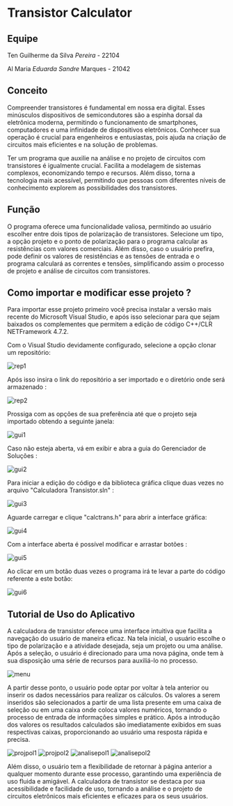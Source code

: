 # Transistor Calculator

## Equipe

Ten Guilherme da Silva *Pereira* - 22104

Al Maria *Eduarda Sandre* Marques - 21042

## Conceito

Compreender transistores é fundamental em nossa era digital. Esses minúsculos dispositivos de semicondutores são a espinha dorsal da eletrônica moderna, permitindo o funcionamento de smartphones, computadores e uma infinidade de dispositivos eletrônicos. Conhecer sua operação é crucial para engenheiros e entusiastas, pois ajuda na criação de circuitos mais eficientes e na solução de problemas.

Ter um programa que auxilie na análise e no projeto de circuitos com transistores é igualmente crucial. Facilita a modelagem de sistemas complexos, economizando tempo e recursos. Além disso, torna a tecnologia mais acessível, permitindo que pessoas com diferentes níveis de conhecimento explorem as possibilidades dos transistores.


## Função

O programa oferece uma funcionalidade valiosa, permitindo ao usuário escolher entre dois tipos de polarização de transistores. Selecione um tipo, a opção projeto e o ponto de polarização para o programa calcular as resistências com valores comerciais. Além disso, caso o usuário prefira, pode definir os valores de resistências e as tensões de entrada e o programa calculará  as correntes e tensões, simplificando assim o processo de projeto e análise de circuitos com transistores.

## Como importar e modificar esse projeto ?

Para importar esse projeto primeiro você precisa instalar a versão mais recente do Microsoft Visual Studio, e após isso  selecionar para que sejam baixados os complementes que permitem a edição de  código C++/CLR NETFramework 4.7.2. 

Com o Visual Studio devidamente configurado, selecione a opção clonar um repositório: 

![](Images/rep1.jpg "rep1")

Após isso insira o link do repositório a ser importado e o diretório onde será armazenado : 

![](Images/rep2.jpg "rep2")

Prossiga com as opções de sua preferência até que o projeto seja importado obtendo a seguinte janela:

![](Images/gui1.jpg "gui1")

Caso não esteja aberta, vá em exibir e abra a guia do Gerenciador de Soluções :

![](Images/gui2.jpg "gui2")

Para iniciar a edição do código e da biblioteca gráfica clique duas vezes no arquivo "Calculadora Transistor.sln" : 

![](Images/gui3.jpg "gui3")

Aguarde carregar e clique "calctrans.h" para abrir a interface gráfica:

![](Images/gui4.jpg "gui4")

Com a interface aberta é possível modificar  e arrastar botões : 

![](Images/gui5.jpg "gui5")

Ao clicar em um botão  duas vezes o programa irá te levar a parte do código referente a este botão: 

![](Images/gui6.jpg "gui6")





## Tutorial de Uso do Aplicativo

A calculadora de transistor oferece uma interface intuitiva que facilita a navegação do usuário de maneira eficaz. Na tela inicial, o usuário escolhe o tipo de polarização e a atividade desejada, seja um projeto ou uma análise. Após a seleção, o usuário é direcionado para uma nova página, onde tem à sua disposição uma série de recursos para auxiliá-lo no processo.

![](Images/menu.jpg "menu")

A partir desse ponto, o usuário pode optar por voltar à tela anterior ou inserir os dados necessários para realizar os cálculos. Os valores a serem inseridos são selecionados a partir de uma lista presente em uma caixa de seleção ou em uma caixa onde coloca valores numéricos, tornando o processo de entrada de informações simples e prático. Após a introdução dos valores os resultados calculados são imediatamente exibidos em suas respectivas caixas, proporcionando ao usuário uma resposta rápida e precisa.

![](Images/projpol1.jpg "projpol1")
![](Images/projpol2.jpg "projpol2")
![](Images/analisepol1.jpg "analisepol1")
![](Images/analisepol1.jpg "analisepol2")

Além disso, o usuário tem a flexibilidade de retornar à página anterior a qualquer momento durante esse processo, garantindo uma experiência de uso fluida e amigável. A calculadora de transistor se destaca por sua acessibilidade e facilidade de uso, tornando a análise e o projeto de circuitos eletrônicos mais eficientes e eficazes para os seus usuários.
